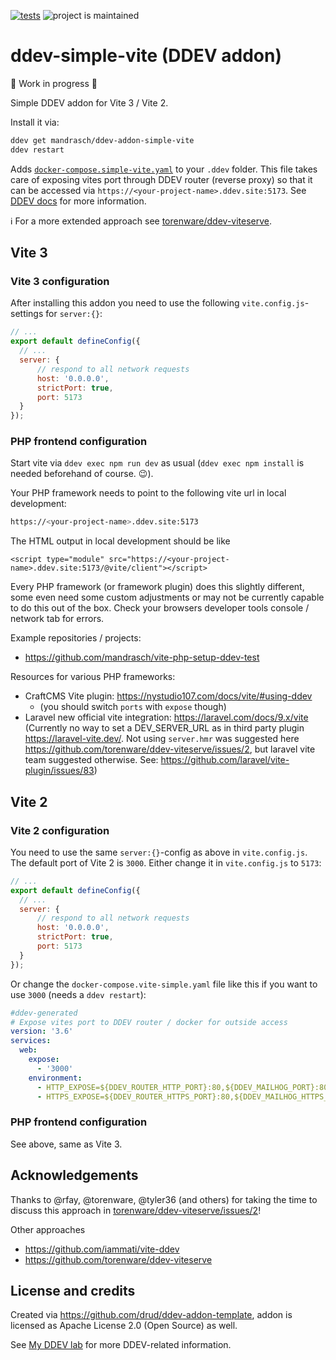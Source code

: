 [![tests](https://github.com/mandrasch/ddev-addon-simple-vite/actions/workflows/tests.yml/badge.svg)](https://github.com/mandrasch/ddev-addon-simple-vite/actions/workflows/tests.yml) ![project is maintained](https://img.shields.io/maintenance/yes/2022.svg)

# ddev-simple-vite (DDEV addon)


🚧 Work in progress 🚧 

Simple DDEV addon for Vite 3 / Vite 2.

Install it via:

```bash
ddev get mandrasch/ddev-addon-simple-vite
ddev restart
```

Adds [`docker-compose.simple-vite.yaml`](https://github.com/mandrasch/ddev-addon-simple-vite/blob/main/docker-compose.simple-vite.yaml) to your `.ddev` folder. This file takes care of exposing vites port through DDEV router (reverse proxy) so that it can be accessed via `https://<your-project-name>.ddev.site:5173`. See [DDEV docs](https://ddev.readthedocs.io/en/stable/users/extend/custom-compose-files/#docker-composeyaml-examples) for more information. 

ℹ️ For a more extended approach see [torenware/ddev-viteserve](https://github.com/torenware/ddev-viteserve).

## Vite 3

### Vite 3 configuration

After installing this addon you need to use the following `vite.config.js`-settings for `server:{}`:

```javascript
// ...
export default defineConfig({
  // ...
  server: {
      // respond to all network requests
      host: '0.0.0.0',
      strictPort: true,
      port: 5173
  }
});
```

### PHP frontend configuration

Start vite via `ddev exec npm run dev` as usual (`ddev exec npm install` is needed beforehand of course. :wink:).

Your PHP framework needs to point to the following vite url in local development:

```bash
https://<your-project-name>.ddev.site:5173
```

The HTML output in local development should be like

```
<script type="module" src="https://<your-project-name>.ddev.site:5173/@vite/client"></script>
```

Every PHP framework (or framework plugin) does this slightly different, some even need some custom adjustments or may not be currently capable to do this out of the box. Check your browsers developer tools console / network tab for errors.

Example repositories / projects:

- https://github.com/mandrasch/vite-php-setup-ddev-test

Resources for various PHP frameworks:

- CraftCMS Vite plugin: https://nystudio107.com/docs/vite/#using-ddev
  - (you should switch `ports` with `expose` though)
- Laravel new official vite integration: https://laravel.com/docs/9.x/vite (Currently no way to set a DEV_SERVER_URL as in third party plugin https://laravel-vite.dev/. Not using `server.hmr` was suggested here https://github.com/torenware/ddev-viteserve/issues/2, but laravel vite team suggested otherwise. See: https://github.com/laravel/vite-plugin/issues/83)

## Vite 2

### Vite 2 configuration

You need to use the same `server:{}`-config as above in `vite.config.js`. The default port of Vite 2 is `3000`. Either change it in `vite.config.js` to `5173`:

```javascript
// ...
export default defineConfig({
  // ...
  server: {
      // respond to all network requests
      host: '0.0.0.0',
      strictPort: true,
      port: 5173
  }
});
```
Or change the `docker-compose.vite-simple.yaml` file like this if you want to use `3000` (needs a `ddev restart`):

```yaml
#ddev-generated
# Expose vites port to DDEV router / docker for outside access
version: '3.6'
services:
  web:
    expose:
      - '3000'
    environment:
      - HTTP_EXPOSE=${DDEV_ROUTER_HTTP_PORT}:80,${DDEV_MAILHOG_PORT}:8025,3001:3000
      - HTTPS_EXPOSE=${DDEV_ROUTER_HTTPS_PORT}:80,${DDEV_MAILHOG_HTTPS_PORT}:8025,3000:3000
```

### PHP frontend configuration

See above, same as Vite 3.

## Acknowledgements

Thanks to @rfay, @torenware, @tyler36 (and others) for taking the time to discuss this approach in [torenware/ddev-viteserve/issues/2](https://github.com/torenware/ddev-viteserve/issues/2)!

Other approaches

- https://github.com/iammati/vite-ddev
- https://github.com/torenware/ddev-viteserve

## License and credits

Created via https://github.com/drud/ddev-addon-template, addon is licensed as Apache License 2.0 (Open Source) as well.

See [My DDEV lab](https://my-ddev-lab.mandrasch.eu/) for more DDEV-related information.
